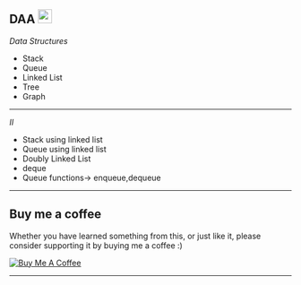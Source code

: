  DAA
<img src="https://img.shields.io/badge/C%2B%2B-00599C?style=for-the-badge&logo=c%2B%2B&logoColor=white" height="25">
---
*Data Structures*
- Stack
- Queue
- Linked List
- Tree
- Graph
---
*II*
- Stack using linked list
- Queue using linked list
- Doubly Linked List
- deque
- Queue functions-> enqueue,dequeue
---
## Buy me a coffee

Whether you have learned something from this, or just like it, please consider supporting it by buying me a coffee :)

<a href="" target="_blank"><img src="https://www.buymeacoffee.com/assets/img/custom_images/orange_img.png" alt="Buy Me A Coffee" style="height: auto !important;width: auto !important;" ></a>

---
